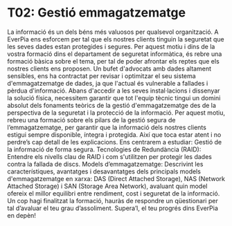 # T02: Gestió emmagatzematge 
La informació és un dels béns més valuosos per qualsevol organització. A EverPia ens esforcem per tal que els nostres clients tinguin la seguretat que les seves dades estan protegides i segures. Per aquest motiu i dins de la vostra formació dins el departament de seguretat informàtica, és rebre una formació bàsica sobre el tema, per tal de poder afrontar els reptes que els nostres clients ens proposen.
Un bufet d'advocats amb dades altament sensibles, ens ha contractat per revisar i optimitzar el seu sistema d'emmagatzematge de dades, ja que l'actual és vulnerable a fallades i pèrdua d'informació.
Abans d'accedir a les seves instal·lacions i dissenyar la solució física, necessitem garantir que tot l'equip tècnic tingui un domini absolut dels fonaments teòrics de la gestió d'emmagatzematge des de la perspectiva de la seguretat i la protecció de la informació.
Per aquest motiu, rebreu una formació sobre els pilars de la gestió segura de l’emmagatzematge, per garantir que la informació dels nostres clients estigui sempre disponible, íntegra i protegida. Així que toca estar atent i no perdre’s cap detall de les explicacions.
Ens centrarem a estudiar:
Gestió de la informació de forma segura.
Tecnologies de Redundància (RAID): Entendre els nivells clau de RAID i com s'utilitzen per protegir les dades contra la fallada de discs.
Models d’emmagatzematge: Descrivint les característiques, avantatges i desavantatges dels principals models d'emmagatzematge en xarxa: DAS (Direct Attached Storage), NAS (Network Attached Storage) i SAN (Storage Area Network), avaluant quin model ofereix el millor equilibri entre rendiment, cost i seguretat de la informació.
Un cop hagi finalitzat la formació, hauràs de respondre un qüestionari per tal d’avaluar el teu grau d’assoliment. Supera’l, el teu progrés dins EverPia en depèn!

